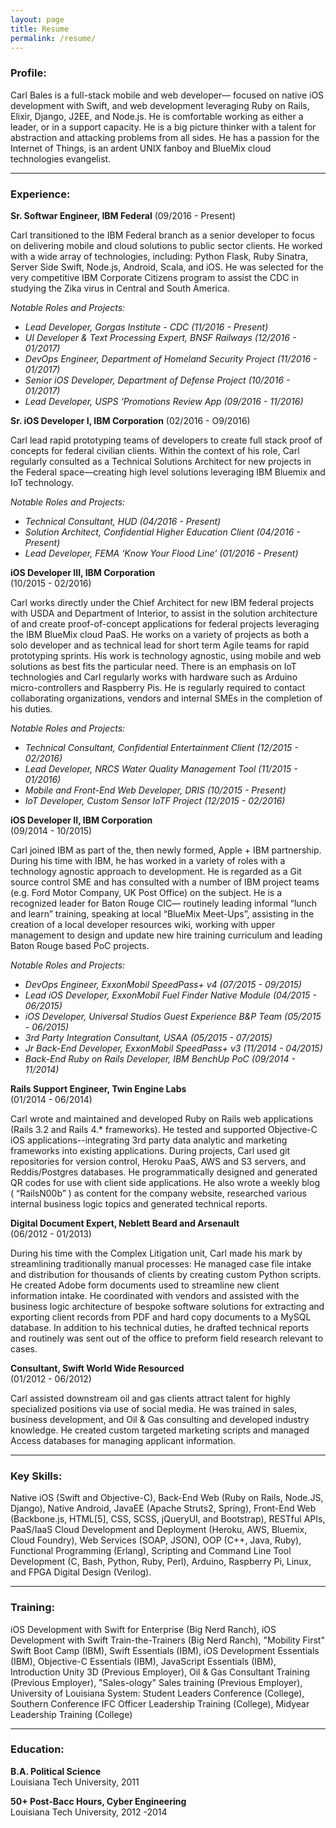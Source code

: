```yaml
---
layout: page
title: Resume
permalink: /resume/
---
```


### Profile:

Carl Bales is a full-stack mobile and web developer— focused on native iOS development with Swift, and web development leveraging Ruby on Rails, Elixir, Django, J2EE, and Node.js. He is comfortable working as either a leader, or in a support capacity. He is a big picture thinker with a talent for abstraction and attacking problems from all sides. He has a passion for the Internet of Things, is an ardent UNIX fanboy and BlueMix cloud technologies evangelist.

---

### Experience:

**Sr. Softwar Engineer, IBM Federal**
(09/2016 - Present)

Carl transitioned to the IBM Federal branch as a senior developer to focus on delivering mobile and cloud solutions to public sector clients. He worked with a wide array of technologies, including: Python Flask, Ruby Sinatra, Server Side Swift, Node.js, Android, Scala, and iOS. He was selected for the very competitive IBM Corporate Citizens program to assist the CDC in studying the Zika virus in Central and South America.

_Notable Roles and Projects:_

* _Lead Developer, Gorgas Institute - CDC                          (11/2016 - Present)_
* _UI Developer & Text Processing Expert, BNSF Railways            (12/2016 - 01/2017)_
* _DevOps Engineer, Department of Homeland Security Project        (11/2016 - 01/2017)_
* _Senior iOS Developer, Department of Defense Project             (10/2016 - 01/2017)_
* _Lead Developer, USPS ‘Promotions Review App                     (09/2016 - 11/2016)_


**Sr. iOS Developer I, IBM Corporation**
(02/2016 - O9/2016)

Carl lead rapid prototyping teams of developers to create full stack proof of concepts for federal civilian clients. Within the context of his role, Carl regularly consulted as a Technical Solutions Architect for new projects in the Federal space—creating high level solutions leveraging IBM Bluemix and IoT technology.

_Notable Roles and Projects:_  

* _Technical Consultant, HUD                                      (04/2016 - Present)_
* _Solution Architect, Confidential Higher Education Client       (04/2016 - Present)_
* _Lead Developer, FEMA ‘Know Your Flood Line’                    (01/2016 - Present)_


**iOS Developer III, IBM Corporation**  
(10/2015 - 02/2016)

Carl works directly under the Chief Architect for new IBM federal projects with USDA and Department of Interior, to assist in the solution architecture of and create proof-of-concept applications for federal projects leveraging the IBM BlueMix cloud PaaS. He works on a variety of projects as both a solo developer and as technical lead for short term Agile teams for rapid prototyping sprints. His work is technology agnostic, using mobile and web solutions as best fits the particular need. There is an emphasis on IoT technologies and Carl regularly works with hardware such as Arduino micro-controllers and Raspberry Pis. He is regularly required to contact collaborating organizations, vendors and internal SMEs in the completion of his duties.

_Notable Roles and Projects:_

* _Technical Consultant, Confidential Entertainment Client      (12/2015 - 02/2016)_
* _Lead Developer, NRCS Water Quality Management Tool           (11/2015 - 01/2016)_
* _Mobile and Front-End Web Developer, DRIS                     (10/2015 - Present)_
* _IoT Developer, Custom Sensor IoTF Project                    (12/2015 - 02/2016)_


**iOS Developer II, IBM Corporation**  
(09/2014 - 10/2015)

Carl joined IBM as part of the, then newly formed, Apple + IBM partnership. During his time with IBM, he has worked in a variety of roles with a technology agnostic approach to development. He is regarded as a Git source control SME and has consulted with a number of IBM project teams (e.g. Ford Motor Company, UK Post Office) on the subject. He is a recognized leader for Baton Rouge CIC— routinely leading informal “lunch and learn” training, speaking at local “BlueMix Meet-Ups”, assisting in the creation of a local developer resources wiki, working with upper management to design and update new hire training curriculum and leading Baton Rouge based PoC projects.

_Notable Roles and Projects:_  

* _DevOps Engineer, ExxonMobil SpeedPass+ v4                    (07/2015 - 09/2015)_
* _Lead iOS Developer, ExxonMobil Fuel Finder Native Module     (04/2015 - 06/2015)_
* _iOS Developer, Universal Studios Guest Experience B&P Team   (05/2015 - 06/2015)_
* _3rd Party Integration Consultant, USAA                       (05/2015 - 07/2015)_
* _Jr Back-End Developer, ExxonMobil SpeedPass+ v3              (11/2014 - 04/2015)_
* _Back-End Ruby on Rails Developer, IBM BenchUp PoC            (09/2014 - 11/2014)_


**Rails Support Engineer, Twin Engine Labs**  
(01/2014 - 06/2014)

Carl wrote and maintained and developed Ruby on Rails web applications (Rails 3.2 and Rails 4.* frameworks). He tested and supported Objective-C iOS applications--integrating 3rd party data analytic and marketing frameworks into existing applications. During projects, Carl used git repositories for version control, Heroku PaaS, AWS and S3 servers, and Reddis/Postgres databases. He programmatically designed and generated QR codes for use with client side applications. He also wrote a weekly blog ( “RailsN00b” ) as content for the company website, researched various internal business logic topics and generated technical reports.


**Digital Document Expert, Neblett Beard and Arsenault**  
(06/2012 - 01/2013)

During his time with the Complex Litigation unit, Carl made his mark by streamlining traditionally manual processes: He managed case file intake and distribution for thousands of clients by creating custom Python scripts. He created Adobe form documents used to streamline new client information intake. He coordinated with vendors and assisted with the business logic architecture of bespoke software solutions for extracting and exporting client records from PDF and hard copy documents to a MySQL database. In addition to his technical duties, he drafted technical reports and routinely was sent out of the office to preform field research relevant to cases.


**Consultant, Swift World Wide Resourced**  
(01/2012 - 06/2012)

Carl assisted downstream oil and gas clients attract talent for highly specialized positions via use of social media. He was trained in sales, business development, and Oil & Gas consulting and developed industry knowledge. He created custom targeted marketing scripts and managed Access databases for managing applicant information.

---

### Key Skills:   

Native iOS (Swift and Objective-C), Back-End Web (Ruby on Rails, Node.JS, Django), Native Android, JavaEE (Apache Struts2, Spring), Front-End Web (Backbone.js, HTML[5], CSS, SCSS, jQueryUI, and Bootstrap), RESTful APIs, PaaS/IaaS Cloud Development and Deployment (Heroku, AWS, Bluemix, Cloud Foundry), Web Services (SOAP, JSON), OOP (C++, Java, Ruby), Functional Programming (Erlang), Scripting and Command Line Tool Development (C, Bash, Python, Ruby, Perl), Arduino, Raspberry Pi, Linux, and FPGA Digital Design (Verilog).

---

### Training:

iOS Development with Swift for Enterprise (Big Nerd Ranch), iOS Development with Swift Train-the-Trainers (Big Nerd Ranch), "Mobility First" Swift Boot Camp (IBM), Swift Essentials (IBM), iOS Development Essentials (IBM), Objective-C Essentials (IBM), JavaScript Essentials (IBM), Introduction Unity 3D (Previous Employer), Oil & Gas Consultant Training (Previous Employer), "Sales-ology" Sales training (Previous Employer), University of Louisiana System: Student Leaders Conference (College), Southern Conference IFC Officer Leadership Training (College), Midyear Leadership Training (College)

---

### Education:  
**B.A. Political Science**  
Louisiana Tech University, 2011

**50+ Post-Bacc Hours, Cyber Engineering**  
Louisiana Tech University, 2012 -2014
